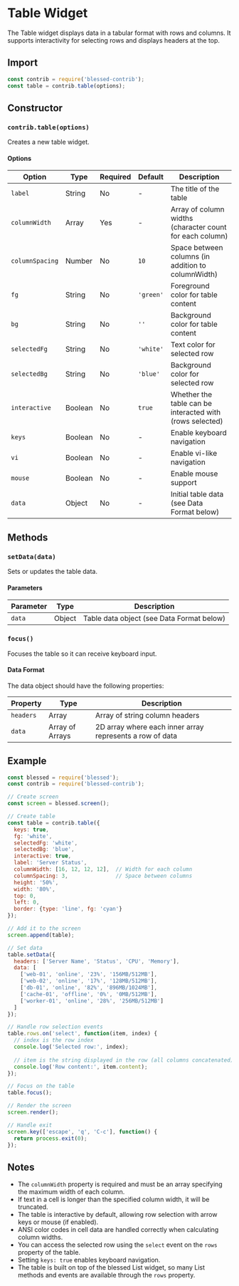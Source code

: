 # Table Widget

The Table widget displays data in a tabular format with rows and columns. It supports interactivity for selecting rows and displays headers at the top.

## Import

```javascript
const contrib = require('blessed-contrib');
const table = contrib.table(options);
```

## Constructor

### `contrib.table(options)`

Creates a new table widget.

#### Options

| Option | Type | Required | Default | Description |
|--------|------|----------|---------|-------------|
| `label` | String | No | - | The title of the table |
| `columnWidth` | Array | Yes | - | Array of column widths (character count for each column) |
| `columnSpacing` | Number | No | `10` | Space between columns (in addition to columnWidth) |
| `fg` | String | No | `'green'` | Foreground color for table content |
| `bg` | String | No | `''` | Background color for table content |
| `selectedFg` | String | No | `'white'` | Text color for selected row |
| `selectedBg` | String | No | `'blue'` | Background color for selected row |
| `interactive` | Boolean | No | `true` | Whether the table can be interacted with (rows selected) |
| `keys` | Boolean | No | - | Enable keyboard navigation |
| `vi` | Boolean | No | - | Enable vi-like navigation |
| `mouse` | Boolean | No | - | Enable mouse support |
| `data` | Object | No | - | Initial table data (see Data Format below) |

## Methods

### `setData(data)`

Sets or updates the table data.

#### Parameters

| Parameter | Type | Description |
|-----------|------|-------------|
| `data` | Object | Table data object (see Data Format below) |

### `focus()`

Focuses the table so it can receive keyboard input.

#### Data Format

The data object should have the following properties:

| Property | Type | Description |
|----------|------|-------------|
| `headers` | Array | Array of string column headers |
| `data` | Array of Arrays | 2D array where each inner array represents a row of data |

## Example

```javascript
const blessed = require('blessed');
const contrib = require('blessed-contrib');

// Create screen
const screen = blessed.screen();

// Create table
const table = contrib.table({
  keys: true,
  fg: 'white',
  selectedFg: 'white',
  selectedBg: 'blue',
  interactive: true,
  label: 'Server Status',
  columnWidth: [16, 12, 12, 12],  // Width for each column
  columnSpacing: 3,               // Space between columns
  height: '50%',
  width: '80%',
  top: 0,
  left: 0,
  border: {type: 'line', fg: 'cyan'}
});

// Add it to the screen
screen.append(table);

// Set data
table.setData({
  headers: ['Server Name', 'Status', 'CPU', 'Memory'],
  data: [
    ['web-01', 'online', '23%', '156MB/512MB'],
    ['web-02', 'online', '17%', '128MB/512MB'],
    ['db-01', 'online', '82%', '896MB/1024MB'],
    ['cache-01', 'offline', '0%', '0MB/512MB'],
    ['worker-01', 'online', '28%', '256MB/512MB']
  ]
});

// Handle row selection events
table.rows.on('select', function(item, index) {
  // index is the row index
  console.log('Selected row:', index);
  
  // item is the string displayed in the row (all columns concatenated)
  console.log('Row content:', item.content);
});

// Focus on the table
table.focus();

// Render the screen
screen.render();

// Handle exit
screen.key(['escape', 'q', 'C-c'], function() {
  return process.exit(0);
});
```

## Notes

- The `columnWidth` property is required and must be an array specifying the maximum width of each column.
- If text in a cell is longer than the specified column width, it will be truncated.
- The table is interactive by default, allowing row selection with arrow keys or mouse (if enabled).
- ANSI color codes in cell data are handled correctly when calculating column widths.
- You can access the selected row using the `select` event on the `rows` property of the table.
- Setting `keys: true` enables keyboard navigation.
- The table is built on top of the blessed List widget, so many List methods and events are available through the `rows` property.
